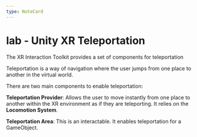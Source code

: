 ```yaml
---
type: NoteCard
---
```


# lab - Unity XR Teleportation
The XR Interaction Toolkit provides a set of components for teleportation

Teleportation is a way of navigation where the user jumps from one place to another in the virtual world.

There are two main components to enable teleportation:

**Teleportation Provider**: Allows the user to move instantly from one place to another within the XR environment as if they are teleporting. It relies on the **Locomotion System**.

**Teleportation Area**: This is an interactable. It enables teleportation for a GameObject.